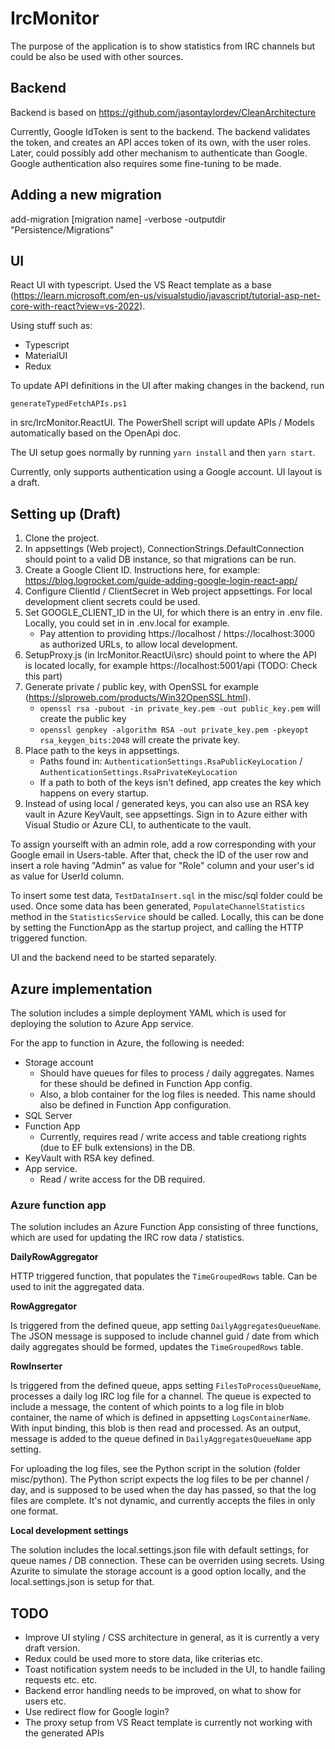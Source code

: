 # IrcMonitor

The purpose of the application is to show statistics from IRC channels but could be also be used with other sources. 

## Backend

Backend is based on https://github.com/jasontaylordev/CleanArchitecture

Currently, Google IdToken is sent to the backend. The backend validates the token, and creates an API acces token of its own, with the user roles. Later, could possibly add other mechanism to authenticate than Google. Google authentication also requires some fine-tuning to be made.

## Adding a new migration

add-migration [migration name] -verbose -outputdir "Persistence/Migrations"

## UI

React UI with typescript. Used the VS React template as a base (https://learn.microsoft.com/en-us/visualstudio/javascript/tutorial-asp-net-core-with-react?view=vs-2022).

Using stuff such as:

- Typescript
- MaterialUI
- Redux

To update API definitions in the UI after making changes in the backend, run

``generateTypedFetchAPIs.ps1``

in src/IrcMonitor.ReactUI. The PowerShell script will update APIs / Models automatically based on the OpenApi doc.

The UI setup goes normally by running ``yarn install`` and then ``yarn start``.

Currently, only supports authentication using a Google account. UI layout is a draft.

## Setting up (Draft)

1. Clone the project. 
2. In appsettings (Web project), ConnectionStrings.DefaultConnection should point to a valid DB instance, so that migrations can be run.
4. Create a Google Client ID. Instructions here, for example: https://blog.logrocket.com/guide-adding-google-login-react-app/
5. Configure ClientId / ClientSecret in Web project appsettings. For local development client secrets could be used.
6. Set GOOGLE_CLIENT_ID in the UI, for which there is an entry in .env file. Locally, you could set in in .env.local for example. 
   - Pay attention to providing https://localhost / https://localhost:3000 as authorized URLs, to allow local development.
7. SetupProxy.js (in IrcMonitor.ReactUi\src) should point to where the API is located locally, for example https://localhost:5001/api (TODO: Check this part)
9. Generate private / public key, with OpenSSL for example (https://slproweb.com/products/Win32OpenSSL.html).
    - ``openssl rsa -pubout -in private_key.pem -out public_key.pem`` will create the public key
    - ``openssl genpkey -algorithm RSA -out private_key.pem -pkeyopt rsa_keygen_bits:2048`` will create the private key.
10. Place path to the keys in appsettings.
     - Paths found in: ``AuthenticationSettings.RsaPublicKeyLocation`` / ``AuthenticationSettings.RsaPrivateKeyLocation``
     - If a path to both of the keys isn't defined, app creates the key which happens on every startup.
11. Instead of using local / generated keys, you can also use an RSA key vault in Azure KeyVault, see appsettings. Sign in to Azure either with Visual Studio or Azure CLI, to authenticate to the vault.
    

To assign yourselft with an admin role, add a row corresponding with your Google email in Users-table. After that, check the ID of the user row and insert a role having "Admin" as value for "Role" column and your user's id as value for UserId column.

To insert some test data, ``TestDataInsert.sql`` in the misc/sql folder could be used. Once some data has been generated, ``PopulateChannelStatistics`` method in the ``StatisticsService`` should be called. Locally, this can be done by setting the FunctionApp as the startup project, and calling the HTTP triggered function.

UI and the backend need to be started separately.

## Azure implementation

The solution includes a simple deployment YAML which is used for deploying the solution to Azure App service. 

For the app to function in Azure, the following is needed:

- Storage account
  - Should have queues for files to process / daily aggregates. Names for these should be defined in Function App config.
  - Also, a blob container for the log files is needed. This name should also be defined in Function App configuration.
- SQL Server
- Function App
  -  Currently, requires read / write access and table creationg rights (due to EF bulk extensions) in the DB.
- KeyVault with RSA key defined.
- App service.
  -  Read / write access for the DB required.

### Azure function app

The solution includes an Azure Function App consisting of three functions, which are used for updating the IRC row data / statistics. 

**DailyRowAggregator**

HTTP triggered function, that populates the ``TimeGroupedRows`` table. Can be used to init the aggregated data.

**RowAggregator**

Is triggered from the defined queue, app setting ``DailyAggregatesQueueName``. The JSON message is supposed to include channel guid / date from which daily aggregates should be formed, updates the ``TimeGroupedRows`` table.

**RowInserter**

Is triggered from the defined queue, apps setting ``FilesToProcessQueueName``, processes a daily log IRC log file for a channel. The queue is expected to include a message, the content of which points to a log file in blob container, the name of which is defined in appsetting ``LogsContainerName``. With input binding, this blob is then read and processed. As an output, message is added to the queue defined in ``DailyAggregatesQueueName`` app setting.

For uploading the log files, see the Python script in the solution (folder misc/python). The Python script expects the log files to be per channel / day, and is supposed to be used when the day has passed, so that the log files are complete. It's not dynamic, and currently accepts the files in only one format.

**Local development settings**

The solution includes the local.settings.json file with default settings, for queue names / DB connection. These can be overriden using secrets. Using Azurite to simulate the storage account is a good option locally, and the local.settings.json is setup for that.


## TODO
- Improve UI styling / CSS architecture in general, as it is currently a very draft version.
- Redux could be used more to store data, like criterias etc.
- Toast notification system needs to be included in the UI, to handle failing requests etc. etc.
- Backend error handling needs to be improved, on what to show for users etc.
- Use redirect flow for Google login?
- The proxy setup from VS React template is currently not working with the generated APIs


